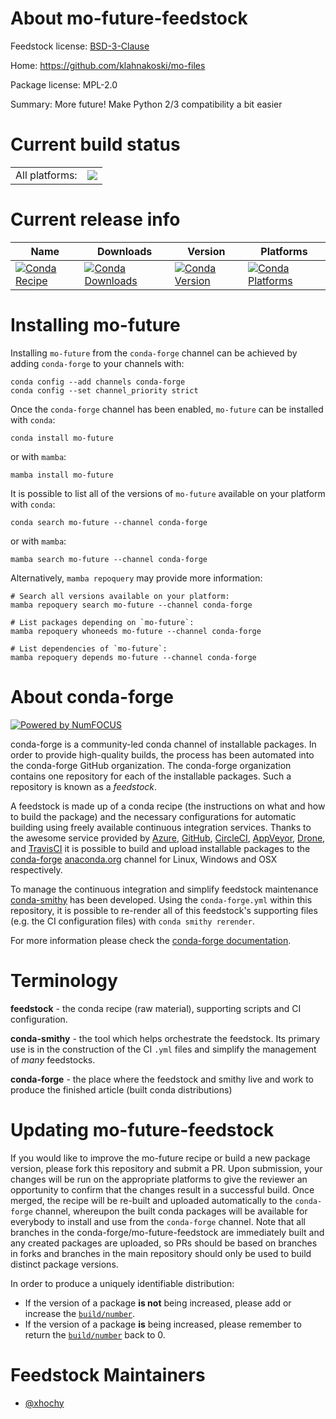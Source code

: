 About mo-future-feedstock
=========================

Feedstock license: [BSD-3-Clause](https://github.com/conda-forge/mo-future-feedstock/blob/main/LICENSE.txt)

Home: https://github.com/klahnakoski/mo-files

Package license: MPL-2.0

Summary: More future! Make Python 2/3 compatibility a bit easier

Current build status
====================


<table><tr><td>All platforms:</td>
    <td>
      <a href="https://dev.azure.com/conda-forge/feedstock-builds/_build/latest?definitionId=7738&branchName=main">
        <img src="https://dev.azure.com/conda-forge/feedstock-builds/_apis/build/status/mo-future-feedstock?branchName=main">
      </a>
    </td>
  </tr>
</table>

Current release info
====================

| Name | Downloads | Version | Platforms |
| --- | --- | --- | --- |
| [![Conda Recipe](https://img.shields.io/badge/recipe-mo--future-green.svg)](https://anaconda.org/conda-forge/mo-future) | [![Conda Downloads](https://img.shields.io/conda/dn/conda-forge/mo-future.svg)](https://anaconda.org/conda-forge/mo-future) | [![Conda Version](https://img.shields.io/conda/vn/conda-forge/mo-future.svg)](https://anaconda.org/conda-forge/mo-future) | [![Conda Platforms](https://img.shields.io/conda/pn/conda-forge/mo-future.svg)](https://anaconda.org/conda-forge/mo-future) |

Installing mo-future
====================

Installing `mo-future` from the `conda-forge` channel can be achieved by adding `conda-forge` to your channels with:

```
conda config --add channels conda-forge
conda config --set channel_priority strict
```

Once the `conda-forge` channel has been enabled, `mo-future` can be installed with `conda`:

```
conda install mo-future
```

or with `mamba`:

```
mamba install mo-future
```

It is possible to list all of the versions of `mo-future` available on your platform with `conda`:

```
conda search mo-future --channel conda-forge
```

or with `mamba`:

```
mamba search mo-future --channel conda-forge
```

Alternatively, `mamba repoquery` may provide more information:

```
# Search all versions available on your platform:
mamba repoquery search mo-future --channel conda-forge

# List packages depending on `mo-future`:
mamba repoquery whoneeds mo-future --channel conda-forge

# List dependencies of `mo-future`:
mamba repoquery depends mo-future --channel conda-forge
```


About conda-forge
=================

[![Powered by
NumFOCUS](https://img.shields.io/badge/powered%20by-NumFOCUS-orange.svg?style=flat&colorA=E1523D&colorB=007D8A)](https://numfocus.org)

conda-forge is a community-led conda channel of installable packages.
In order to provide high-quality builds, the process has been automated into the
conda-forge GitHub organization. The conda-forge organization contains one repository
for each of the installable packages. Such a repository is known as a *feedstock*.

A feedstock is made up of a conda recipe (the instructions on what and how to build
the package) and the necessary configurations for automatic building using freely
available continuous integration services. Thanks to the awesome service provided by
[Azure](https://azure.microsoft.com/en-us/services/devops/), [GitHub](https://github.com/),
[CircleCI](https://circleci.com/), [AppVeyor](https://www.appveyor.com/),
[Drone](https://cloud.drone.io/welcome), and [TravisCI](https://travis-ci.com/)
it is possible to build and upload installable packages to the
[conda-forge](https://anaconda.org/conda-forge) [anaconda.org](https://anaconda.org/)
channel for Linux, Windows and OSX respectively.

To manage the continuous integration and simplify feedstock maintenance
[conda-smithy](https://github.com/conda-forge/conda-smithy) has been developed.
Using the ``conda-forge.yml`` within this repository, it is possible to re-render all of
this feedstock's supporting files (e.g. the CI configuration files) with ``conda smithy rerender``.

For more information please check the [conda-forge documentation](https://conda-forge.org/docs/).

Terminology
===========

**feedstock** - the conda recipe (raw material), supporting scripts and CI configuration.

**conda-smithy** - the tool which helps orchestrate the feedstock.
                   Its primary use is in the construction of the CI ``.yml`` files
                   and simplify the management of *many* feedstocks.

**conda-forge** - the place where the feedstock and smithy live and work to
                  produce the finished article (built conda distributions)


Updating mo-future-feedstock
============================

If you would like to improve the mo-future recipe or build a new
package version, please fork this repository and submit a PR. Upon submission,
your changes will be run on the appropriate platforms to give the reviewer an
opportunity to confirm that the changes result in a successful build. Once
merged, the recipe will be re-built and uploaded automatically to the
`conda-forge` channel, whereupon the built conda packages will be available for
everybody to install and use from the `conda-forge` channel.
Note that all branches in the conda-forge/mo-future-feedstock are
immediately built and any created packages are uploaded, so PRs should be based
on branches in forks and branches in the main repository should only be used to
build distinct package versions.

In order to produce a uniquely identifiable distribution:
 * If the version of a package **is not** being increased, please add or increase
   the [``build/number``](https://docs.conda.io/projects/conda-build/en/latest/resources/define-metadata.html#build-number-and-string).
 * If the version of a package **is** being increased, please remember to return
   the [``build/number``](https://docs.conda.io/projects/conda-build/en/latest/resources/define-metadata.html#build-number-and-string)
   back to 0.

Feedstock Maintainers
=====================

* [@xhochy](https://github.com/xhochy/)


<!-- dummy commit to enable rerendering -->

